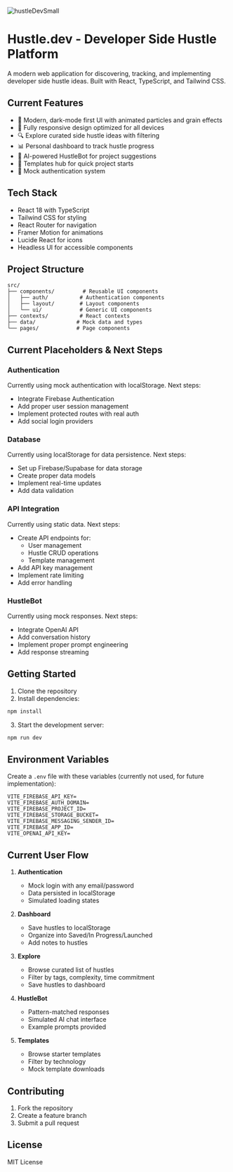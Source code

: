  ![hustleDevSmall](https://github.com/user-attachments/assets/be375730-9322-473b-993b-9a3bf5dfd55c) 
# Hustle.dev - Developer Side Hustle Platform 

A modern web application for discovering, tracking, and implementing developer side hustle ideas. Built with React, TypeScript, and Tailwind CSS.


## Current Features

- 🎨 Modern, dark-mode first UI with animated particles and grain effects
- 📱 Fully responsive design optimized for all devices
- 🔍 Explore curated side hustle ideas with filtering
- 📊 Personal dashboard to track hustle progress
- 🤖 AI-powered HustleBot for project suggestions
- 🚀 Templates hub for quick project starts
- 🔐 Mock authentication system

## Tech Stack

- React 18 with TypeScript
- Tailwind CSS for styling
- React Router for navigation
- Framer Motion for animations
- Lucide React for icons
- Headless UI for accessible components

## Project Structure

```
src/
├── components/         # Reusable UI components
│   ├── auth/          # Authentication components
│   ├── layout/        # Layout components
│   └── ui/            # Generic UI components
├── contexts/          # React contexts
├── data/             # Mock data and types
└── pages/            # Page components
```

## Current Placeholders & Next Steps

### Authentication
Currently using mock authentication with localStorage. Next steps:
- Integrate Firebase Authentication
- Add proper user session management
- Implement protected routes with real auth
- Add social login providers

### Database
Currently using localStorage for data persistence. Next steps:
- Set up Firebase/Supabase for data storage
- Create proper data models
- Implement real-time updates
- Add data validation

### API Integration
Currently using static data. Next steps:
- Create API endpoints for:
  - User management
  - Hustle CRUD operations
  - Template management
- Add API key management
- Implement rate limiting
- Add error handling

### HustleBot
Currently using mock responses. Next steps:
- Integrate OpenAI API
- Add conversation history
- Implement proper prompt engineering
- Add response streaming

## Getting Started

1. Clone the repository
2. Install dependencies:
```bash
npm install
```

3. Start the development server:
```bash
npm run dev
```

## Environment Variables

Create a `.env` file with these variables (currently not used, for future implementation):

```env
VITE_FIREBASE_API_KEY=
VITE_FIREBASE_AUTH_DOMAIN=
VITE_FIREBASE_PROJECT_ID=
VITE_FIREBASE_STORAGE_BUCKET=
VITE_FIREBASE_MESSAGING_SENDER_ID=
VITE_FIREBASE_APP_ID=
VITE_OPENAI_API_KEY=
```

## Current User Flow

1. **Authentication**
   - Mock login with any email/password
   - Data persisted in localStorage
   - Simulated loading states

2. **Dashboard**
   - Save hustles to localStorage
   - Organize into Saved/In Progress/Launched
   - Add notes to hustles

3. **Explore**
   - Browse curated list of hustles
   - Filter by tags, complexity, time commitment
   - Save hustles to dashboard

4. **HustleBot**
   - Pattern-matched responses
   - Simulated AI chat interface
   - Example prompts provided

5. **Templates**
   - Browse starter templates
   - Filter by technology
   - Mock template downloads

## Contributing

1. Fork the repository
2. Create a feature branch
3. Submit a pull request

## License

MIT License

